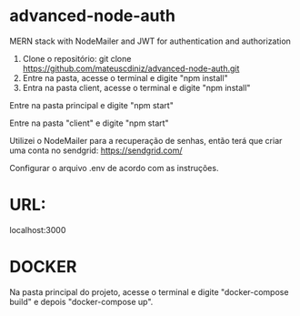 # advanced-node-auth
MERN stack with NodeMailer and JWT for authentication and authorization


1. Clone o repositório: git clone https://github.com/mateuscdiniz/advanced-node-auth.git
2. Entre na pasta, acesse o terminal e digite "npm install"
3. Entra na pasta client, acesse o terminal e digite "npm install"

Entre na pasta principal e digite "npm start"

Entre na pasta "client" e digite "npm start"

Utilizei o NodeMailer para a recuperação de senhas, então terá que criar uma conta no sendgrid: https://sendgrid.com/

Configurar o arquivo .env de acordo com as instruções.

# URL: 

localhost:3000

# DOCKER

Na pasta principal do projeto, acesse o terminal e digite "docker-compose build" e depois
"docker-compose up".

